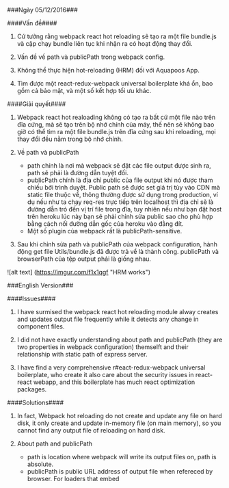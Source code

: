 ###Ngày 05/12/2016###

####Vấn đề####

1. Cứ tưởng rằng webpack react hot reloading sẽ tạo ra một file bundle.js và cập chạy bundle liên tục khi nhận ra có 
 hoạt động thay đổi.

2. Vấn đề về path và publicPath trong webpack config.

3. Không thể thực hiện hot-reloading (HRM) đối với Aquapoos App.

3. Tìm được một react-redux-webpack universal boilerplate khá ổn, bao gồm cả bảo mật, và một số kết hợp tối ưu khác.

####Giải quyết####

1. Webpack react hot realoading không có tạo ra bất cứ một file nào trên đĩa cứng, mà sẽ tạo trên bộ nhớ chính của 
 máy, thế nên sẽ không bao giờ có thể tìm ra một file bundle.js trên đĩa cứng sau khi reloading, mọi thay đổi đều 
 nằm trong bộ nhớ chính.

2. Về path và publicPath

	* path chính là nơi mà webpack sẽ đặt các file output được sinh ra, path sẽ phải là đường dẫn tuyệt đối.
	* publicPath chính là địa chỉ public của file output khi nó được tham chiếu bởi trình duyệt. Public path 
	sẽ được set giá trị tùy vào CDN mà static file thuộc về, thông thường được sử dụng trong production, ví
	dụ nếu như ta chạy req-res trực tiếp trên localhost thì địa chỉ sẽ là đường dẫn trỏ đến vị trí file
	trong đĩa, tuy nhiên nếu như bạn đặt host trên heroku lúc này bạn sẽ phải chỉnh sửa public sao cho phù
	hợp bằng cách nối đường dẫn gốc của heroku vào đằng đít.
	* Một số plugin của webpack rất là publicPath-sensitive.
 
3. Sau khi chỉnh sửa path và publicPath của webpack configuration, hành động get file Utils/bundle.js đã được trả
 về là thành công. publicPath và browserPath của tệp output phải là giống nhau.

![alt text]
(https://imgur.com/f1x1qgf "HRM works")

###English Version###

####Issues####

1. I have surmised the webpack react hot reloading module alway creates and updates output file frequently while it 
detects any change in component files.

2. I did not have exactly understanding about path and publicPath (they are two properties in webpack configuration) themselft
and their relationship with static path of express server.

3. I have find a very comprehensive r#eact-redux-webpack universal boilerplate, who create it also care about the security issues
in react-react webapp, and this boilerplate has much react optimization packages.


####Solutions####

1. In fact, Webpack hot reloading do not create and update any file on hard disk, it only create and update in-memory file (on main memory),
so you cannot find any output file of reloading on hard disk.

2. About path and publicPath

	* path is location where webpack will write its output files on, path is absolute.
	* publicPath is public URL address of output file when refereced by browser. For loaders that embed <script> or <link> or reference 
	 assets like image, css, public path is used as href or url() to  when it is different than its location on hard disk.Publicpath also
	 be used by several webpack Plugin to update the URLs inside css, html files when generating <strong>production</strong> builds. For 
	 example, if you run your webapp on localhost, you may have url to load './test.png' on localhost, but if you host your app on heroku 
	 (in production), the 'test.png' may be located on CDN, so that means, you have to manually update the urls in all files to point to 
	 the CDN when running in production.
	* Some plugins of webpack is publicPath-sensitive (React-hot-loading is an example of such plugins).

3. After modified the path and publicPath, HRM worked correctly. HRM worked correctly when we had publicPath and browser path of output file have
  same value string, as they are in webpack documentation : http://webpack.github.io/docs/configuration.html#output-publicpath
![alt text]
(https://i.imgur.com/f1x1qgf.png "HMR works)

###Reference###

* https://medium.com/@rajaraodv/webpack-the-confusing-parts-58712f8fcad9#.iwvm7acfa
* http://code.fitness/post/2016/02/webpack-public-path-and-hot-reload.html
